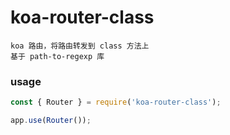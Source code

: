 # koa-router-class

    koa 路由，将路由转发到 class 方法上
    基于 path-to-regexp 库

### usage

```js
const { Router } = require('koa-router-class');

app.use(Router());
```

```js

```

